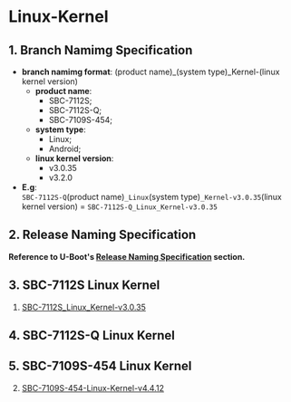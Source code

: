# Linux-Kernel

## 1. Branch Namimg Specification

* **branch namimg format**: (product name)\_(system type)\_Kernel-(linux kernel version)
  * **product name**:
    * SBC-7112S;
    * SBC-7112S-Q;
    * SBC-7109S-454;
  * **system type**:
    * Linux;
    * Android;
  * **linux kernel version**:
    * v3.0.35
    * v3.2.0
* **E.g**:  
`SBC-7112S-Q`(product name)`_Linux`(system type)`_Kernel-v3.0.35`(linux kernel version) = `SBC-7112S-Q_Linux_Kernel-v3.0.35`

## 2. Release Naming Specification

**Reference to U-Boot's [Release Naming Specification](https://github.com/AplexOS/U-Boot#2-release-naming-specification) section.**


## 3. SBC-7112S Linux Kernel

1. [SBC-7112S_Linux_Kernel-v3.0.35](https://github.com/AplexOS/Linux-Kernel/tree/SBC-7112S-Linux-Kernel-v3.0.35)

## 4. SBC-7112S-Q Linux Kernel

## 5. SBC-7109S-454 Linux Kernel

2. [SBC-7109S-454-Linux-Kernel-v4.4.12](https://github.com/AplexOS/Linux-Kernel/tree/SBC-7109S-454-Linux-Kernel-v4.4.12)

